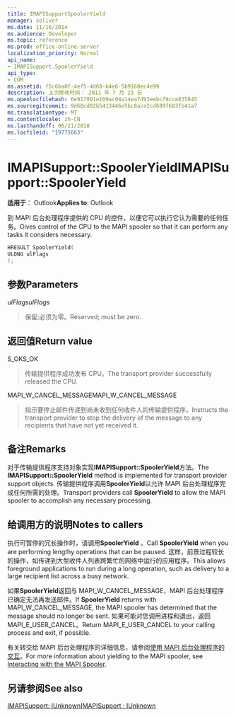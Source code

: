 ```yaml
---
title: IMAPISupportSpoolerYield
manager: soliver
ms.date: 11/16/2014
ms.audience: Developer
ms.topic: reference
ms.prod: office-online-server
localization_priority: Normal
api_name:
- IMAPISupport.SpoolerYield
api_type:
- COM
ms.assetid: f5c6ba8f-4ef5-4d60-b4e6-5b9160ec4e99
description: 上次修改时间： 2011 年 7 月 23 日
ms.openlocfilehash: 6e917991e109ac04a14ea7d93eebcf9cce835845
ms.sourcegitcommit: 9d60cd82b5413446e5bc8ace2cd689f683fb41a7
ms.translationtype: MT
ms.contentlocale: zh-CN
ms.lasthandoff: 06/11/2018
ms.locfileid: "19775663"
---
```

# <a name="imapisupportspooleryield"></a><span data-ttu-id="8176e-103">IMAPISupport::SpoolerYield</span><span class="sxs-lookup"><span data-stu-id="8176e-103">IMAPISupport::SpoolerYield</span></span>

  
  
<span data-ttu-id="8176e-104">**适用于**： Outlook</span><span class="sxs-lookup"><span data-stu-id="8176e-104">**Applies to**: Outlook</span></span> 
  
<span data-ttu-id="8176e-105">到 MAPI 后台处理程序提供的 CPU 的控件，以便它可以执行它认为需要的任何任务。</span><span class="sxs-lookup"><span data-stu-id="8176e-105">Gives control of the CPU to the MAPI spooler so that it can perform any tasks it considers necessary.</span></span>
  
```cpp
HRESULT SpoolerYield(
ULONG ulFlags
);
```

## <a name="parameters"></a><span data-ttu-id="8176e-106">参数</span><span class="sxs-lookup"><span data-stu-id="8176e-106">Parameters</span></span>

 <span data-ttu-id="8176e-107">_ulFlags_</span><span class="sxs-lookup"><span data-stu-id="8176e-107">_ulFlags_</span></span>
  
> <span data-ttu-id="8176e-108">保留;必须为零。</span><span class="sxs-lookup"><span data-stu-id="8176e-108">Reserved; must be zero.</span></span>
    
## <a name="return-value"></a><span data-ttu-id="8176e-109">返回值</span><span class="sxs-lookup"><span data-stu-id="8176e-109">Return value</span></span>

<span data-ttu-id="8176e-110">S_OK</span><span class="sxs-lookup"><span data-stu-id="8176e-110">S_OK</span></span> 
  
> <span data-ttu-id="8176e-111">传输提供程序成功发布 CPU。</span><span class="sxs-lookup"><span data-stu-id="8176e-111">The transport provider successfully released the CPU.</span></span>
    
<span data-ttu-id="8176e-112">MAPI_W_CANCEL_MESSAGE</span><span class="sxs-lookup"><span data-stu-id="8176e-112">MAPI_W_CANCEL_MESSAGE</span></span> 
  
> <span data-ttu-id="8176e-113">指示要停止邮件传递到尚未收到任何收件人的传输提供程序。</span><span class="sxs-lookup"><span data-stu-id="8176e-113">Instructs the transport provider to stop the delivery of the message to any recipients that have not yet received it.</span></span>
    
## <a name="remarks"></a><span data-ttu-id="8176e-114">备注</span><span class="sxs-lookup"><span data-stu-id="8176e-114">Remarks</span></span>

<span data-ttu-id="8176e-115">对于传输提供程序支持对象实现**IMAPISupport::SpoolerYield**方法。</span><span class="sxs-lookup"><span data-stu-id="8176e-115">The **IMAPISupport::SpoolerYield** method is implemented for transport provider support objects.</span></span> <span data-ttu-id="8176e-116">传输提供程序调用**SpoolerYield**以允许 MAPI 后台处理程序完成任何所需的处理。</span><span class="sxs-lookup"><span data-stu-id="8176e-116">Transport providers call **SpoolerYield** to allow the MAPI spooler to accomplish any necessary processing.</span></span> 
  
## <a name="notes-to-callers"></a><span data-ttu-id="8176e-117">给调用方的说明</span><span class="sxs-lookup"><span data-stu-id="8176e-117">Notes to callers</span></span>

<span data-ttu-id="8176e-118">执行可暂停的冗长操作时，请调用**SpoolerYield** 。</span><span class="sxs-lookup"><span data-stu-id="8176e-118">Call **SpoolerYield** when you are performing lengthy operations that can be paused.</span></span> <span data-ttu-id="8176e-119">这样，前景过程较长的操作，如传递到大型收件人列表跨繁忙的网络中运行的应用程序。</span><span class="sxs-lookup"><span data-stu-id="8176e-119">This allows foreground applications to run during a long operation, such as delivery to a large recipient list across a busy network.</span></span> 
  
<span data-ttu-id="8176e-120">如果**SpoolerYield**返回与 MAPI_W_CANCEL_MESSAGE，MAPI 后台处理程序已确定无法再发送邮件。</span><span class="sxs-lookup"><span data-stu-id="8176e-120">If **SpoolerYield** returns with MAPI_W_CANCEL_MESSAGE, the MAPI spooler has determined that the message should no longer be sent.</span></span> <span data-ttu-id="8176e-121">如果可能对您调用进程和退出，返回 MAPI_E_USER_CANCEL。</span><span class="sxs-lookup"><span data-stu-id="8176e-121">Return MAPI_E_USER_CANCEL to your calling process and exit, if possible.</span></span> 
  
<span data-ttu-id="8176e-122">有关转交给 MAPI 后台处理程序的详细信息，请参阅[使用 MAPI 后台处理程序的交互](interacting-with-the-mapi-spooler.md)。</span><span class="sxs-lookup"><span data-stu-id="8176e-122">For more information about yielding to the MAPI spooler, see [Interacting with the MAPI Spooler](interacting-with-the-mapi-spooler.md).</span></span>
  
## <a name="see-also"></a><span data-ttu-id="8176e-123">另请参阅</span><span class="sxs-lookup"><span data-stu-id="8176e-123">See also</span></span>



[<span data-ttu-id="8176e-124">IMAPISupport: IUnknown</span><span class="sxs-lookup"><span data-stu-id="8176e-124">IMAPISupport : IUnknown</span></span>](imapisupportiunknown.md)


